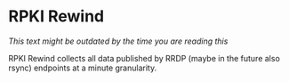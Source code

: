 RPKI Rewind
===========

_This text might be outdated by the time you are reading this_

RPKI Rewind collects all data published by RRDP (maybe in the future also rsync)
endpoints at a minute granularity. 